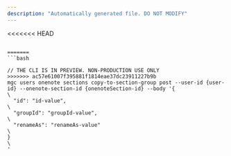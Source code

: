 ```yaml
---
description: "Automatically generated file. DO NOT MODIFY"
---
```


<<<<<<< HEAD
```cli

=======
```bash

// THE CLI IS IN PREVIEW. NON-PRODUCTION USE ONLY
>>>>>>> ac57e61007f395881f1814eae37dc23911227b9b
mgc users onenote sections copy-to-section-group post --user-id {user-id} --onenote-section-id {onenoteSection-id} --body '{\
  "id": "id-value",\
  "groupId": "groupId-value",\
  "renameAs": "renameAs-value"\
}\
'

```